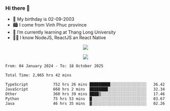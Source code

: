 ### Hi there 👋
- 🎂 My birthday is 02-09-2003
- 🏙️ I come from Vinh Phuc province
- 🌱 I’m currently learning at Thang Long University
- 🧑‍💻 I know NodeJS, ReactJS an React Native
<p align="center"><img src="https://github-readme-stats.vercel.app/api?username=tmquang0209&show_icons=true&theme=gradient"></p>
<p align="center"><img src="https://github-readme-stats.vercel.app/api/top-langs/?username=tmquang0209&hide=scss,css&langs_count=10"></p>
<!--START_SECTION:waka-->

```txt
From: 04 January 2024 - To: 18 October 2025

Total Time: 2,065 hrs 42 mins

TypeScript           752 hrs 26 mins █████████░░░░░░░░░░░░░░░░   36.42 %
JavaScript           668 hrs 2 mins  ████████░░░░░░░░░░░░░░░░░   32.34 %
Other                360 hrs 39 mins ████▒░░░░░░░░░░░░░░░░░░░░   17.46 %
Python               75 hrs 53 mins  █░░░░░░░░░░░░░░░░░░░░░░░░   03.67 %
Java                 46 hrs 35 mins  ▓░░░░░░░░░░░░░░░░░░░░░░░░   02.26 %
```

<!--END_SECTION:waka-->
